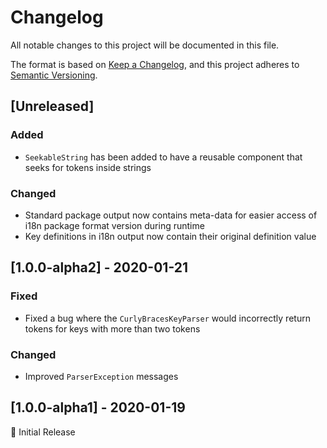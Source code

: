 # Changelog
All notable changes to this project will be documented in this file.

The format is based on [Keep a Changelog](https://keepachangelog.com/en/1.0.0/),
and this project adheres to [Semantic Versioning](https://semver.org/spec/v2.0.0.html).

## [Unreleased]
### Added
- `SeekableString` has been added to have a reusable component that seeks for tokens inside strings

### Changed
- Standard package output now contains meta-data for easier access of i18n package format version during runtime
- Key definitions in i18n output now contain their original definition value

## [1.0.0-alpha2] - 2020-01-21
### Fixed
- Fixed a bug where the `CurlyBracesKeyParser` would incorrectly return tokens for keys with more than two tokens
  
### Changed
- Improved `ParserException` messages

## [1.0.0-alpha1] - 2020-01-19
🥳 Initial Release